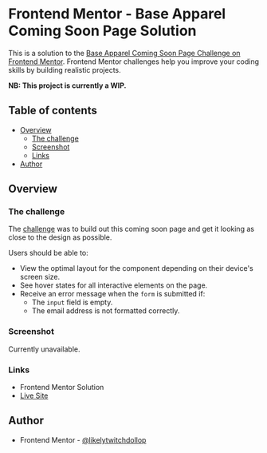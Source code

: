 # Frontend Mentor - Base Apparel Coming Soon Page Solution

This is a solution to the [Base Apparel Coming Soon Page Challenge on Frontend Mentor](https://www.frontendmentor.io/challenges/base-apparel-coming-soon-page-5d46b47f8db8a7063f9331a0). Frontend Mentor challenges help you improve your coding skills by building realistic projects. 

**NB: This project is currently a WIP.**

## Table of contents

- [Overview](#overview)
  - [The challenge](#the-challenge)
  - [Screenshot](#screenshot)
  - [Links](#links)
- [Author](#author)

## Overview

### The challenge

The [challenge](https://www.frontendmentor.io/challenges/base-apparel-coming-soon-page-5d46b47f8db8a7063f9331a0) was to build out this coming soon page and get it looking as close to the design as possible.

Users should be able to:

- View the optimal layout for the component depending on their device's screen size.
- See hover states for all interactive elements on the page.
- Receive an error message when the `form` is submitted if:
    - The `input` field is empty.
    - The email address is not formatted correctly.

### Screenshot

Currently unavailable.

### Links

- Frontend Mentor Solution
- [Live Site](https://frontend-mentor-newbie-projects.github.io/07-base-apparel-soon-page/)

## Author

- Frontend Mentor - [@likelytwitchdollop](https://www.frontendmentor.io/profile/likelytwitchdollop)
